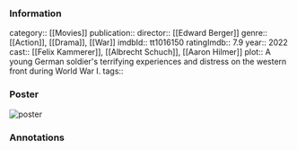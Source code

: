 ### Information
category:: [[Movies]]
publication:: 
director:: [[Edward Berger]]
genre:: [[Action]], [[Drama]], [[War]]
imdbId:: tt1016150
ratingImdb:: 7.9
year:: 2022
cast:: [[Felix Kammerer]], [[Albrecht Schuch]], [[Aaron Hilmer]]
plot:: A young German soldier's terrifying experiences and distress on the western front during World War I.
tags::


### Poster
![poster](https://m.media-amazon.com/images/M/MV5BYTE1MmZiMWYtYTFmZi00YjA3LWI2ODgtMWFlNWYxZjdmNGE3XkEyXkFqcGdeQXVyNjk1Njg5NTA@._V1_SX300.jpg)


### Annotations
